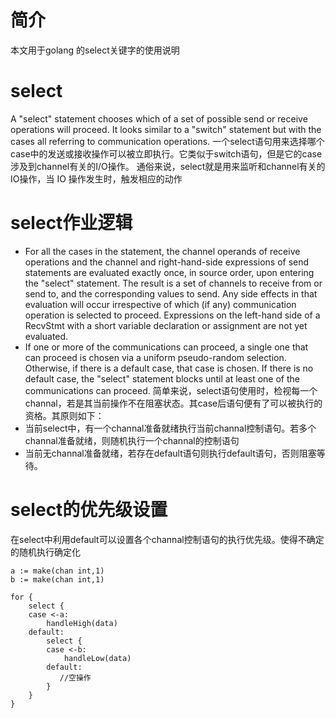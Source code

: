 # 简介
本文用于golang 的select关键字的使用说明

# select

A "select" statement chooses which of a set of possible send or receive operations will proceed. It looks similar to a "switch" statement but with the cases all referring to communication operations.
一个select语句用来选择哪个case中的发送或接收操作可以被立即执行。它类似于switch语句，但是它的case涉及到channel有关的I/O操作。
通俗来说，select就是用来监听和channel有关的IO操作，当 IO 操作发生时，触发相应的动作

# select作业逻辑

* For all the cases in the statement, the channel operands of receive operations and the channel and right-hand-side expressions of send statements are evaluated exactly once, in source order, upon entering the "select" statement. The result is a set of channels to receive from or send to, and the corresponding values to send. Any side effects in that evaluation will occur irrespective of which (if any) communication operation is selected to proceed. Expressions on the left-hand side of a RecvStmt with a short variable declaration or assignment are not yet evaluated.
* If one or more of the communications can proceed, a single one that can proceed is chosen via a uniform pseudo-random selection. Otherwise, if there is a default case, that case is chosen. If there is no default case, the "select" statement blocks until at least one of the communications can proceed.
简单来说，select语句使用时，检视每一个channal，若是其当前操作不在阻塞状态。其case后语句便有了可以被执行的资格。其原则如下：
* 当前select中，有一个channal准备就绪执行当前channal控制语句。若多个channal准备就绪，则随机执行一个channal的控制语句
* 当前无channal准备就绪，若存在default语句则执行default语句，否则阻塞等待。

# select的优先级设置

在select中利用default可以设置各个channal控制语句的执行优先级。使得不确定的随机执行确定化

```
a := make(chan int,1)
b := make(chan int,1)

for {
    select {
    case <-a:
        handleHigh(data)
    default:
        select {
        case <-b:
            handleLow(data)
        default:
           //空操作
        }
    }
}

```

